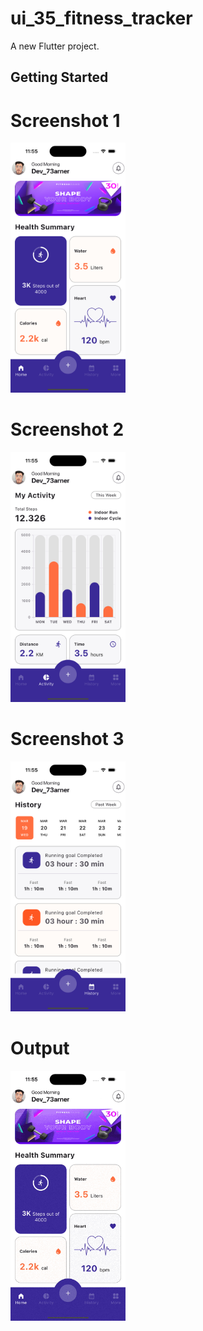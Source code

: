 # ui_35_fitness_tracker

A new Flutter project.

## Getting Started


# Screenshot 1
<img src="https://github.com/Mirzaazmath/flutter_60_ui_challange/blob/main/ui_35_fitness_tracker/assets/output/Screenshot1.png" height="400">



# Screenshot 2
<img src="https://github.com/Mirzaazmath/flutter_60_ui_challange/blob/main/ui_35_fitness_tracker/assets/output/Screenshot2.png" height="400">



# Screenshot 3
<img src="https://github.com/Mirzaazmath/flutter_60_ui_challange/blob/main/ui_35_fitness_tracker/assets/output/Screenshot3.png" height="400">




# Output
<img src="https://github.com/Mirzaazmath/flutter_60_ui_challange/blob/main/ui_35_fitness_tracker/assets/output/result.gif" height="400">
